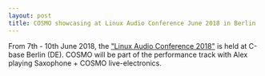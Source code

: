 ```yaml
---
layout: post
title: COSMO showcasing at Linux Audio Conference June 2018 in Berlin
---
```


From 7th - 10th June 2018, the ["Linux Audio Conference 2018"](https://lac.linuxaudio.org/2018/) is held at C-base Berlin (DE). COSMO will be part of the performance track with Alex playing Saxophone + COSMO live-electronics.
